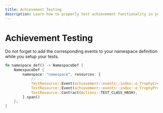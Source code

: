 ```yaml
---
title: Achievement Testing
description: Learn how to properly test achievement functionality in your game by setting up the required event definitions and test environment.
---
```


# Achievement Testing

Do not forget to add the corresponding events to your namespace definition while you setup your tests.

```rust
fn namespace_def() -> NamespaceDef {
    NamespaceDef {
        namespace: "namespace", resources: [
            // ...
            TestResource::Event(achievement::events::index::e_TrophyCreation::TEST_CLASS_HASH),
            TestResource::Event(achievement::events::index::e_TrophyProgression::TEST_CLASS_HASH),
            TestResource::Contract(Actions::TEST_CLASS_HASH),
        ].span()
    };
}
```
